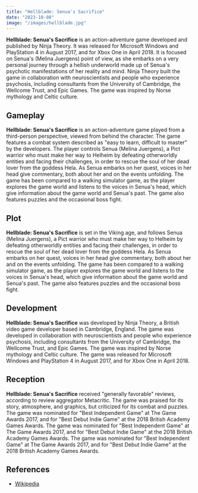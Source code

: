 ```yaml
---
title: "Hellblade: Senua's Sacrifice"
date: "2023-10-08"
image: "/images/hellblade.jpg"
---
```


__Hellblade: Senua's Sacrifice__ is an action-adventure game developed and published by Ninja Theory. It was released for Microsoft Windows and PlayStation 4 in August 2017, and for Xbox One in April 2018. It is focused on Senua's (Melina Juergens) point of view, as she embarks on a very personal journey through a hellish underworld made up of Senua's psychotic manifestations of her reality and mind. Ninja Theory built the game in collaboration with neuroscientists and people who experience psychosis, including consultants from the University of Cambridge, the Wellcome Trust, and Epic Games. The game was inspired by Norse mythology and Celtic culture.

## Gameplay

__Hellblade: Senua's Sacrifice__ is an action-adventure game played from a third-person perspective, viewed from behind the character. The game features a combat system described as "easy to learn, difficult to master" by the developers. The player controls Senua (Melina Juergens), a Pict warrior who must make her way to Helheim by defeating otherworldly entities and facing their challenges, in order to rescue the soul of her dead lover from the goddess Hela. As Senua embarks on her quest, voices in her head give commentary, both about her and on the events unfolding. The game has been compared to a walking simulator game, as the player explores the game world and listens to the voices in Senua's head, which give information about the game world and Senua's past. The game also features puzzles and the occasional boss fight.

## Plot

__Hellblade: Senua's Sacrifice__ is set in the Viking age, and follows Senua (Melina Juergens), a Pict warrior who must make her way to Helheim by defeating otherworldly entities and facing their challenges, in order to rescue the soul of her dead lover from the goddess Hela. As Senua embarks on her quest, voices in her head give commentary, both about her and on the events unfolding. The game has been compared to a walking simulator game, as the player explores the game world and listens to the voices in Senua's head, which give information about the game world and Senua's past. The game also features puzzles and the occasional boss fight.

## Development

__Hellblade: Senua's Sacrifice__ was developed by Ninja Theory, a British video game developer based in Cambridge, England. The game was developed in collaboration with neuroscientists and people who experience psychosis, including consultants from the University of Cambridge, the Wellcome Trust, and Epic Games. The game was inspired by Norse mythology and Celtic culture. The game was released for Microsoft Windows and PlayStation 4 in August 2017, and for Xbox One in April 2018.

## Reception

__Hellblade: Senua's Sacrifice__ received "generally favorable" reviews, according to review aggregator Metacritic. The game was praised for its story, atmosphere, and graphics, but criticized for its combat and puzzles. The game was nominated for "Best Independent Game" at The Game Awards 2017, and for "Best Debut Indie Game" at the 2018 British Academy Games Awards. The game was nominated for "Best Independent Game" at The Game Awards 2017, and for "Best Debut Indie Game" at the 2018 British Academy Games Awards. The game was nominated for "Best Independent Game" at The Game Awards 2017, and for "Best Debut Indie Game" at the 2018 British Academy Games Awards.

## References

- [Wikipedia](https://en.wikipedia.org/wiki/Hellblade:_Senua%27s_Sacrifice)
